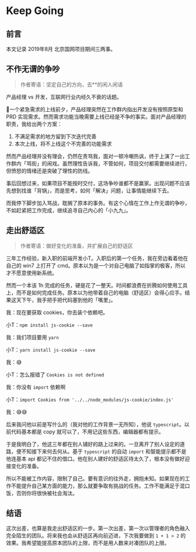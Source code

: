# Keep Going

## 前言
本文记录 2019年8月 北京国网项目期间三两事。

## 不作无谓的争吵
> 作者寄语：坚定自己的方向，去**的闲人闲语

产品经理 vs 开发，互联网行业内经久不衰的话题。

一个紧急需求的上线前夕，产品经理突然在工作群内指出开发没有按照原型和 PRD 实现需求。然而需求功能当晚需要上线已经是不争的事实。面对产品经理的职责，我给出两个方案：

1. 不满足需求的地方留到下次迭代完善
2. 本次上线，将不上线这个不完善的功能需求

然而产品经理并没有理会，仍然在责骂我，面对一顿冷嘲热讽，终于上演了一出工作群内「骂街」的闹戏。虽然理性告诉我，不管如何，项目交付都需要继续进行，但愤怒的情绪还是突破了理性的防线。

事后回想过来，如果项目不能按时交付，这场争吵谁都不是赢家。出现问题不应该先想到找谁「背锅」，而是思考，如何「解决」问题，让事情能继续下去。

而我停下脚步加入骂战，耽搁了原本的事务。有这个心情在工作上作无谓的争吵，不如赶紧把工作完成，继续追寻自己内心的「小九九」。

## 走出舒适区
> 作者寄语：做好变化的准备，并扩展自己的舒适区

三年工作经验，新入职的前端开发小T。入职后的第一个任务，我在旁边看着他在自己的 win7 上打开了 cmd。原本以为是一个对自己电脑了如指掌的极客，所以才不愿意使用新系统。

然而一个本该 1h 完成的任务，硬是花了一整天。时间都浪费在折腾如何使用工具上，而不是如何完成任务。原本以为他带着自己的电脑（舒适区）会得心应手。结果这天下午，我手把手把代码塞到他的「嘴里」。

我：现在要获取 cookies，你去装个依赖吧。

小T：`npm install js-cookie --save`

我：我们项目要用 `yarn`

小T：`yarn install js-cookie --save`

我：😅

小T：怎么报错了 `Cookies is not defined`

我：你没有 `import` 依赖啊

小T：`import Cookies from '../../node_modules/js-cookie/index.js'`

我：😅😅

后来我问他以前是写什么的（我对他的工作背景一无所知），他说 `typescript`。以前代码基本都是 copy 就可以了，不用记这些东西，编辑器都有提示。

于是我明白了，他这三年都在别人铺好的路上过来的。一旦离开了别人设定的道路，便不知接下来何去何从。基于 `typescript` 的自动 `import` 和智能提示都不是他连基本 api 都记不住的借口。他在别人建好的舒适区待太久了，根本没有做好迎接变化的准备。

所以不能被工作内容，限制了自己。要有意识的往外走，拥抱未知。如果现在的工作不能提升自己某方面的能力，那么就要争取有挑战的任务。工作不能满足于混口饭，否则你将很快被社会淘汰。

## 结语
这次出差，也算是我走出舒适区的一步。第一次出差，第一次以管理者的角色融入完全陌生的团队。将来我也会从舒适区再向前迈进，下次我要做到 `1 + 1 > 2` 的效果。我希望能提高原本团队的上限，而不是用人数来对凑团队的上限。 
